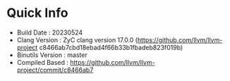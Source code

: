 # Quick Info
* Build Date : 20230524
* Clang Version : ZyC clang version 17.0.0 (https://github.com/llvm/llvm-project c8466ab7cbd18ebad4f66b33b1fbadeb823f019b)
* Binutils Version : master
* Compiled Based : https://github.com/llvm/llvm-project/commit/c8466ab7

